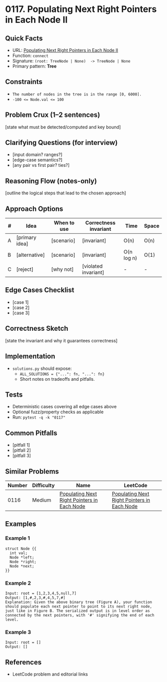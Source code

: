 # 0117. Populating Next Right Pointers in Each Node II

## Quick Facts

- URL:
  [Populating Next Right Pointers in Each Node II](https://leetcode.com/problems/populating-next-right-pointers-in-each-node-ii/)
- Function: `connect`
- Signature: `(root: TreeNode | None)  -> TreeNode | None`
- Primary pattern: **Tree**

## Constraints

- `The number of nodes in the tree is in the range [0, 6000].`
- `-100 <= Node.val <= 100`

## Problem Crux (1–2 sentences)

[state what must be detected/computed and key bound]

## Clarifying Questions (for interview)

- [input domain? ranges?]
- [edge-case semantics?]
- [any pair vs first pair? ties?]

## Reasoning Flow (notes-only)

[outline the logical steps that lead to the chosen approach]

## Approach Options

| #   | Idea           | When to use | Correctness invariant | Time       | Space |
| --- | -------------- | ----------- | --------------------- | ---------- | ----- |
| A   | [primary idea] | [scenario]  | [invariant]           | O(n)       | O(n)  |
| B   | [alternative]  | [scenario]  | [invariant]           | O(n log n) | O(1)  |
| C   | [reject]       | [why not]   | [violated invariant]  | -          | -     |

## Edge Cases Checklist

- [case 1]
- [case 2]
- [case 3]

## Correctness Sketch

[state the invariant and why it guarantees correctness]

## Implementation

- `solutions.py` should expose:
    - `ALL_SOLUTIONS = {"...": fn, "...": fn}`
    - Short notes on tradeoffs and pitfalls.

## Tests

- Deterministic cases covering all edge cases above
- Optional fuzz/property checks as applicable
- Run: `pytest -q -k "0117"`

## Common Pitfalls

- [pitfall 1]
- [pitfall 2]
- [pitfall 3]

## Similar Problems

| Number | Difficulty | Name                                                                                                         | LeetCode                                                                                                                  |
| ------ | ---------- | ------------------------------------------------------------------------------------------------------------ | ------------------------------------------------------------------------------------------------------------------------- |
| 0116   | Medium     | [Populating Next Right Pointers in Each Node](../0116-populating-next-right-pointers-in-each-node/readme.md) | [Populating Next Right Pointers in Each Node](https://leetcode.com/problems/populating-next-right-pointers-in-each-node/) |

## Examples

### Example 1

```text
struct Node {{
  int val;
  Node *left;
  Node *right;
  Node *next;
}}
```

### Example 2

```text
Input: root = [1,2,3,4,5,null,7]
Output: [1,#,2,3,#,4,5,7,#]
Explanation: Given the above binary tree (Figure A), your function should populate each next pointer to point to its next right node, just like in Figure B. The serialized output is in level order as connected by the next pointers, with '#' signifying the end of each level.
```

### Example 3

```text
Input: root = []
Output: []
```

## References

- LeetCode problem and editorial links

